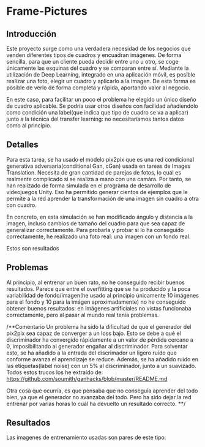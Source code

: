 # Frame-Pictures

## Introducción
Este proyecto surge como una verdadera necesidad de los negocios que venden diferentes tipos de cuadros y encuadran imágenes. De forma sencilla, para que un cliente pueda decidir entre uno u otro, se coge únicamente las esquinas del cuadro y se comparan entre sí.
Mediante la utilización de Deep Learning, integrado en una aplicación móvil, es posible realizar una foto, elegir un cuadro y aplicarlo a la imagen. De esta forma es posible de verlo de forma completa y rápida, aportando valor al negocio.

En este caso, para facilitar un poco el problema he elegido un único diseño de cuadro aplicable. Se podría usar otros diseños con facilidad añadiendolo como condición una label(que indica que tipo de cuadro se va a aplicar) junto a la técnica del transfer learning: no necesitaríamos tantos datos como al principio.

## Detalles
Para esta tarea, se ha usado el modelo pix2pix que es una red condicional generativa adversaria(conditional Gan, cGan) usada en tareas de Images Translation. Necesita de gran cantidad de parejas de fotos, lo cuál es realmente complicado si se realiza a mano con una camára. Por tanto, se han realizado de forma simulada en el programa de desarrollo de videojuegos Unity. Eso ha permitido generar cientos de ejemplos que le permite a la red aprender la transformación de una imagen sin cuadro a otra con cuadro.

En concreto, en esta simulación se han modificado ángulo y distancia a la imagen, incluso cambios de tamaño del cuadro para que sea capaz de generalizar correctamente. Para probarla y probar si lo ha conseguido correctamente, he realizado una foto real: una imagen con un fondo real.

Estos son resultados



## Problemas
Al principio, al entrenar un buen rato, no he conseguido recibir buenos resultados. Parece que entre el overfitting que se ha producido y la poca variabilidad de fondo/imagen(he usado al principio únicamente 10 imágenes para el fondo y 10 para la imágen aproximadamente) no he conseguido obtener buenos resultados: en imágenes artificiales no vistas funcionaba correctamente, pero al pasar al mundo real tenía problemas.
 
/**Comentario
Un problema ha sido la dificultad de que el generador del pix2pix sea capaz de converger a un loss bajo. Esto se debe a qué el discriminador ha convergido rápidamente a un valor de pérdida cercano a 0, imposibilitando al generador engañar al discriminador. Para solventar esto, se ha añadido a la entrada del discrimador un ligero ruido que conforme avanza el aprendizaje se reduce. Además, se ha añadido ruido en las etiquetas(label noise) con un 5% al discriminador, junto a un suavizado. 
Todos estos trucos los he extraído de: https://github.com/soumith/ganhacks/blob/master/README.md

Otra cosa que ocurría, es que pensaba que no conseguía aprender del todo bien, ya que el generador no avanzaba del todo. Pero ha sido dejar la red entrenar por varias horas lo cuál ha devuelto un resultado correcto.
**/
## Resultados

Las imagenes de entrenamiento usadas son pares de este tipo:
